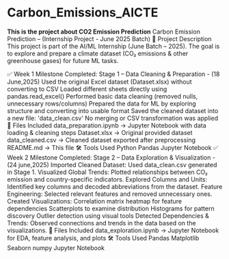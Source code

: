 # Carbon_Emissions_AICTE

**This is the project about CO2 Emission Prediction**
Carbon Emission Prediction – (Internship Project - June 2025 Batch)
📁 Project Description
This project is part of the AI/ML Internship (June Batch – 2025).
The goal is to explore and prepare a climate dataset (CO₂ emissions & other greenhouse gases) for future ML tasks.

✅ Week 1 Milestone Completed: Stage 1 – Data Cleaning & Preparation - (18 June,2025)
Used the original Excel dataset (Dataset.xlsx) without converting to CSV
Loaded different sheets directly using pandas.read_excel()
Performed basic data cleaning (removed nulls, unnecessary rows/columns)
Prepared the data for ML by exploring structure and converting into usable format
Saved the cleaned dataset into a new file: 'data_clean.csv'
No merging or CSV transformation was applied
📁 Files Included
data_preparation.ipynb → Jupyter Notebook with data loading & cleaning steps
Dataset.xlsx → Original provided dataset
data_cleaned.csv → Cleaned dataset exported after preprocessing
README.md → This file
🛠 Tools Used
Python
Pandas
Jupyter Notebook
✅ Week 2 Milestone Completed: Stage 2 – Data Exploration & Visualization - (24 june,2025)
Imported Cleaned Dataset: Used data_clean.csv generated in Stage 1.
Visualized Global Trends: Plotted relationships between CO₂ emission and country-specific indicators.
Explored Columns and Units: Identified key columns and decoded abbreviations from the dataset.
Feature Engineering: Selected relevant features and removed unnecessary ones.
Created Visualizations:
Correlation matrix heatmap for feature dependencies
Scatterplots to examine distribution
Histograms for pattern discovery
Outlier detection using visual tools
Detected Dependencies & Trends: Observed connections and trends in the data based on the visualizations.
📁 Files Included
data_exploration.ipynb → Jupyter Notebook for EDA, feature analysis, and plots
🛠 Tools Used
Pandas
Matplotlib
Seaborn
numpy
Jupyter Notebook